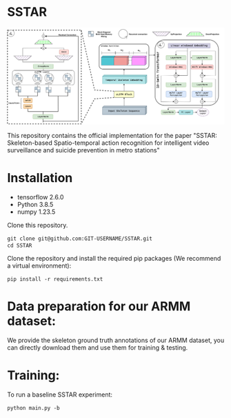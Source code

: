 # SSTAR

![alt text](https://github.com/SafwenNaimi/SSTAR/blob/main/architecture.png)

This repository contains the official implementation for the paper "SSTAR: Skeleton-based Spatio-temporal action recognition for intelligent video surveillance and suicide prevention in metro stations"

# Installation

* tensorflow 2.6.0
* Python 3.8.5
* numpy 1.23.5

Clone this repository.

    git clone git@github.com:GIT-USERNAME/SSTAR.git
    cd SSTAR

Clone the repository and install the required pip packages (We recommend a virtual environment):

    pip install -r requirements.txt

# Data preparation for our ARMM dataset:

We provide the skeleton ground truth annotations of our ARMM dataset, you can directly download them and use them for training & testing.

# Training:
To run a baseline SSTAR experiment:

    python main.py -b 
